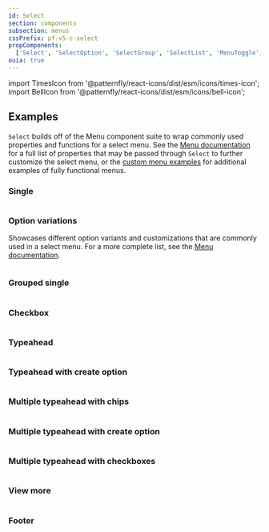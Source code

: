 ```yaml
---
id: Select
section: components
subsection: menus
cssPrefix: pf-v5-c-select
propComponents:
  ['Select', 'SelectOption', 'SelectGroup', 'SelectList', 'MenuToggle', 'SelectToggleProps', 'SelectPopperProps']
ouia: true
---
```


import TimesIcon from '@patternfly/react-icons/dist/esm/icons/times-icon';
import BellIcon from '@patternfly/react-icons/dist/esm/icons/bell-icon';

## Examples

`Select` builds off of the Menu component suite to wrap commonly used properties and functions for a select menu. See the [Menu documentation](/components/menus/menu) for a full list of properties that may be passed through `Select` to further customize the select menu, or the [custom menu examples](/components/menus/custom-menus) for additional examples of fully functional menus.

### Single

```ts file="./SelectBasic.tsx"

```

### Option variations

Showcases different option variants and customizations that are commonly used in a select menu. For a more complete list, see the [Menu documentation](/components/menus/menu).

```ts file="./SelectOptionVariations.tsx"

```

### Grouped single

```ts file="./SelectGrouped.tsx"

```

### Checkbox

```ts file="./SelectCheckbox.tsx"

```

### Typeahead

```ts file="./SelectTypeahead.tsx"

```

### Typeahead with create option

```ts file="./SelectTypeaheadCreatable.tsx"

```

### Multiple typeahead with chips

```ts file="./SelectMultiTypeahead.tsx"

```

### Multiple typeahead with create option

```ts file="./SelectMultiTypeaheadCreatable.tsx"

```

### Multiple typeahead with checkboxes

```ts file="./SelectMultiTypeaheadCheckbox.tsx"

```

### View more

```ts file="./SelectViewMore.tsx"

```

### Footer

```ts file="./SelectFooter.tsx"

```
